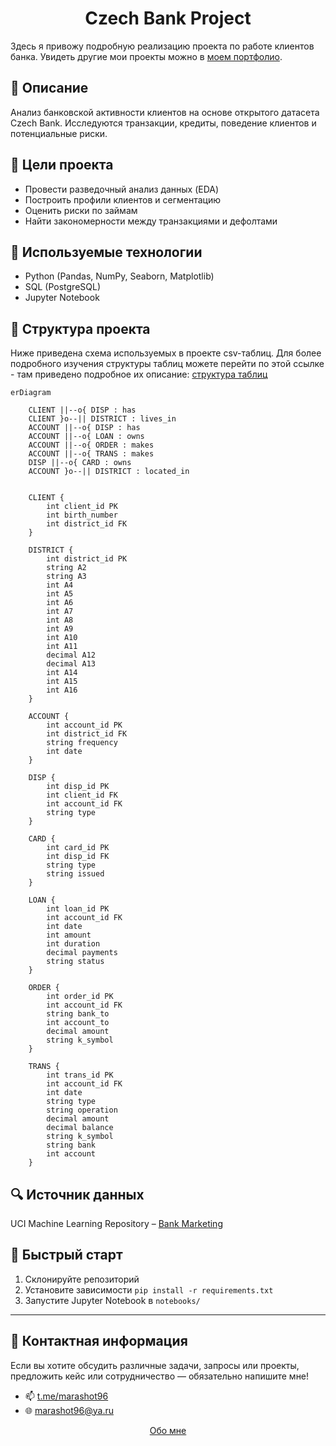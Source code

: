 # <div align = 'center'> Czech Bank Project  </div>

Здесь я привожу подробную реализацию проекта по работе клиентов банка. Увидеть другие мои проекты можно в [моем портфолио](https://github.com/marashot96/portfolio/blob/main/README.md).

## 📌 Описание
Анализ банковской активности клиентов на основе открытого датасета Czech Bank. Исследуются транзакции, кредиты, поведение клиентов и потенциальные риски.

## 🎯 Цели проекта
- Провести разведочный анализ данных (EDA)
- Построить профили клиентов и сегментацию
- Оценить риски по займам
- Найти закономерности между транзакциями и дефолтами

## 🧰 Используемые технологии
- Python (Pandas, NumPy, Seaborn, Matplotlib)
- SQL (PostgreSQL)
- Jupyter Notebook

## 📁 Структура проекта
Ниже приведена схема используемых в проекте csv-таблиц. Для более подробного изучения структуры таблиц можете перейти по этой ссылке - там приведено подробное их описание: [структура таблиц](https://github.com/marashot96/custs-behavioral-analysis/blob/main/DATABASE_STRUCTURE.md)

```mermaid
erDiagram

    CLIENT ||--o{ DISP : has
    CLIENT }o--|| DISTRICT : lives_in
    ACCOUNT ||--o{ DISP : has
    ACCOUNT ||--o{ LOAN : owns
    ACCOUNT ||--o{ ORDER : makes
    ACCOUNT ||--o{ TRANS : makes
    DISP ||--o{ CARD : owns
    ACCOUNT }o--|| DISTRICT : located_in


    CLIENT {
        int client_id PK
        int birth_number
        int district_id FK
    }

    DISTRICT {
        int district_id PK
        string A2
        string A3
        int A4
        int A5
        int A6
        int A7
        int A8
        int A9
        int A10
        int A11
        decimal A12
        decimal A13
        int A14
        int A15
        int A16
    }

    ACCOUNT {
        int account_id PK
        int district_id FK
        string frequency
        int date
    }

    DISP {
        int disp_id PK
        int client_id FK
        int account_id FK
        string type
    }

    CARD {
        int card_id PK
        int disp_id FK
        string type
        string issued
    }

    LOAN {
        int loan_id PK
        int account_id FK
        int date
        int amount
        int duration
        decimal payments
        string status
    }

    ORDER {
        int order_id PK
        int account_id FK
        string bank_to
        int account_to
        decimal amount
        string k_symbol
    }

    TRANS {
        int trans_id PK
        int account_id FK
        int date
        string type
        string operation
        decimal amount
        decimal balance
        string k_symbol
        string bank
        int account
    }
```

## 🔍 Источник данных
UCI Machine Learning Repository – [Bank Marketing](https://archive.ics.uci.edu/ml/datasets/Czech+Bank)

## 🚀 Быстрый старт
1. Склонируйте репозиторий
2. Установите зависимости `pip install -r requirements.txt`
3. Запустите Jupyter Notebook в `notebooks/`


---

## 💼 Контактная информация
Если вы хотите обсудить различные задачи, запросы или проекты, предложить кейс или сотрудничество — обязательно напишите мне!

- 📫 [t.me/marashot96](https://t.me/marashot96)
- 🌐 [marashot96@ya.ru](mailto:marashot96@ya.ru)

<div align="center">  <a href="https://github.com/marashot96/portfolio/blob/main/README.md#--маргарян-ашот---портфолио-"> Обо мне </a> </div>
